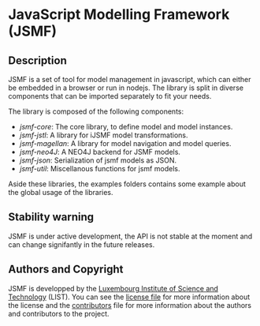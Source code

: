 # JavaScript Modelling Framework (JSMF)

## Description

JSMF is a set of tool for model management in javascript, which can either be
embedded in a browser or run in nodejs. The library is split in diverse
components that can be imported separately to fit your needs.

The library is composed of the following components:

- *jsmf-core*: The core library, to define model and model instances.
- *jsmf-jstl*: A library for iJSMF model transformations.
- *jsmf-magellan*: A library for model navigation and model queries.
- *jsmf-neo4J*: A NEO4J backend for JSMF models.
- *jsmf-json*: Serialization of jsmf models as JSON.
- *jsmf-util*: Miscellanous functions for jsmf models.

Aside these libraries, the examples folders contains some example about the
global usage of the libraries.

## Stability warning

JSMF is under active development, the API is not stable at the moment and can change signifantly in the future releases.

## Authors and Copyright

JSMF is developped by the
[Luxembourg Institute of Science and Technology](http://list.lu/) (LIST).
You can see the [license file](./LICENSE) for more information about the
license and the [contributors](./Contributors) file for more information about
the authors and contributors to the project.
